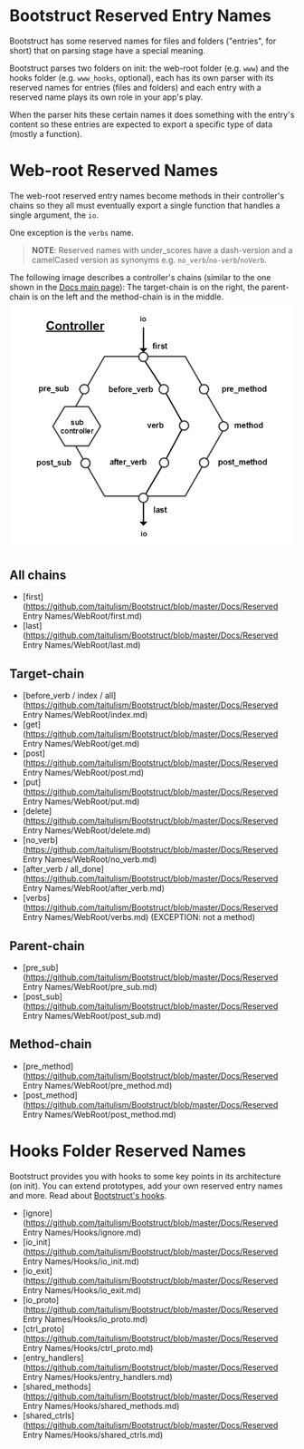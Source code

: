 Bootstruct Reserved Entry Names
===============================
Bootstruct has some reserved names for files and folders ("entries", for short) that on parsing stage have a special meaning.

Bootstruct parses two folders on init: the web-root folder (e.g. `www`) and the hooks folder (e.g. `www_hooks`, optional), each has its own parser with its reserved names for entries (files and folders) and each entry with a reserved name plays its own role in your app's play.

When the parser hits these certain names it does something with the entry's content so these entries are expected to export a specific type of data (mostly a function).




Web-root Reserved Names
=======================
The web-root reserved entry names become methods in their controller's chains so they all must eventually export a single function that handles a single argument, the `io`.

One exception is the `verbs` name.

>**NOTE**: Reserved names with under_scores have a dash-version and a camelCased version as synonyms e.g. `no_verb`/`no-verb`/`noVerb`.

The following image describes a controller's chains (similar to the one shown in the [Docs main page](https://github.com/taitulism/Bootstruct/blob/master/README.md)): The target-chain is on the right, the parent-chain is on the left and the method-chain is in the middle.
![Controller Chart-Flow](https://raw.githubusercontent.com/taitulism/Bootstruct/master/Docs/controller-flowchart.png)




All chains
----------
* [first](https://github.com/taitulism/Bootstruct/blob/master/Docs/Reserved Entry Names/WebRoot/first.md)
* [last](https://github.com/taitulism/Bootstruct/blob/master/Docs/Reserved Entry Names/WebRoot/last.md)




Target-chain
------------
* [before_verb / index / all](https://github.com/taitulism/Bootstruct/blob/master/Docs/Reserved Entry Names/WebRoot/index.md)
* [get](https://github.com/taitulism/Bootstruct/blob/master/Docs/Reserved Entry Names/WebRoot/get.md)
* [post](https://github.com/taitulism/Bootstruct/blob/master/Docs/Reserved Entry Names/WebRoot/post.md)
* [put](https://github.com/taitulism/Bootstruct/blob/master/Docs/Reserved Entry Names/WebRoot/put.md)
* [delete](https://github.com/taitulism/Bootstruct/blob/master/Docs/Reserved Entry Names/WebRoot/delete.md)
* [no_verb](https://github.com/taitulism/Bootstruct/blob/master/Docs/Reserved Entry Names/WebRoot/no_verb.md)
* [after_verb / all_done](https://github.com/taitulism/Bootstruct/blob/master/Docs/Reserved Entry Names/WebRoot/after_verb.md)
* [verbs](https://github.com/taitulism/Bootstruct/blob/master/Docs/Reserved Entry Names/WebRoot/verbs.md) (EXCEPTION: not a method)




Parent-chain
------------
* [pre_sub](https://github.com/taitulism/Bootstruct/blob/master/Docs/Reserved Entry Names/WebRoot/pre_sub.md)
* [post_sub](https://github.com/taitulism/Bootstruct/blob/master/Docs/Reserved Entry Names/WebRoot/post_sub.md)




Method-chain
------------
* [pre_method](https://github.com/taitulism/Bootstruct/blob/master/Docs/Reserved Entry Names/WebRoot/pre_method.md)
* [post_method](https://github.com/taitulism/Bootstruct/blob/master/Docs/Reserved Entry Names/WebRoot/post_method.md)




Hooks Folder Reserved Names
===========================
Bootstruct provides you with hooks to some key points in its architecture (on init). You can extend prototypes, add your own reserved entry names and more. Read about [Bootstruct's hooks](https://github.com/taitulism/Bootstruct/blob/master/Docs/Hooks.md).

* [ignore](https://github.com/taitulism/Bootstruct/blob/master/Docs/Reserved Entry Names/Hooks/ignore.md)
* [io_init](https://github.com/taitulism/Bootstruct/blob/master/Docs/Reserved Entry Names/Hooks/io_init.md)
* [io_exit](https://github.com/taitulism/Bootstruct/blob/master/Docs/Reserved Entry Names/Hooks/io_exit.md)
* [io_proto](https://github.com/taitulism/Bootstruct/blob/master/Docs/Reserved Entry Names/Hooks/io_proto.md)
* [ctrl_proto](https://github.com/taitulism/Bootstruct/blob/master/Docs/Reserved Entry Names/Hooks/ctrl_proto.md)
* [entry_handlers](https://github.com/taitulism/Bootstruct/blob/master/Docs/Reserved Entry Names/Hooks/entry_handlers.md)
* [shared_methods](https://github.com/taitulism/Bootstruct/blob/master/Docs/Reserved Entry Names/Hooks/shared_methods.md)
* [shared_ctrls](https://github.com/taitulism/Bootstruct/blob/master/Docs/Reserved Entry Names/Hooks/shared_ctrls.md)